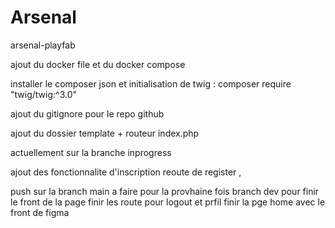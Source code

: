 # Arsenal
arsenal-playfab


ajout du docker file et du docker compose 

installer le composer json et initialisation de twig  : composer require "twig/twig:^3.0"

ajout du gitignore pour le repo github

ajout du dossier template + routeur index.php

actuellement sur la branche inprogress


ajout des fonctionnalite d'inscription reoute de register , 

push sur la branch main 
a faire pour la provhaine fois 
branch dev pour finir le front de la page 
finir les route pour logout et prfil
finir la pge home avec le front de figma


